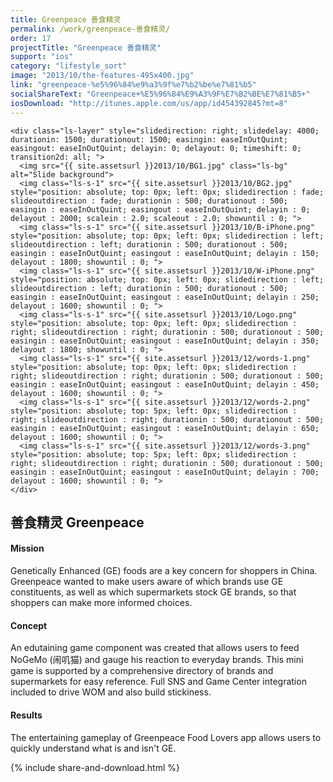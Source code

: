 ```yaml
---
title: Greenpeace 善食精灵
permalink: /work/greenpeace-善食精灵/
order: 17
projectTitle: "Greenpeace 善食精灵"
support: "ios"
category: "lifestyle_sort"
image: "2013/10/the-features-495x400.jpg"
link: "greenpeace-%e5%96%84%e9%a3%9f%e7%b2%be%e7%81%b5"
socialShareText: "Greenpeace+%E5%96%84%E9%A3%9F%E7%B2%BE%E7%81%B5+"
iosDownload: "http://itunes.apple.com/us/app/id454392845?mt=8"
---
```

<div class="avia-layerslider solid_bottom_border">
  <div id="layerslider_1" class="ls-wp-container">

    <div class="ls-layer" style="slidedirection: right; slidedelay: 4000; durationin: 1500; durationout: 1500; easingin: easeInOutQuint; easingout: easeInOutQuint; delayin: 0; delayout: 0; timeshift: 0; transition2d: all; ">
      <img src="{{ site.assetsurl }}2013/10/BG1.jpg" class="ls-bg" alt="Slide background">
      <img class="ls-s-1" src="{{ site.assetsurl }}2013/10/BG2.jpg" style="position: absolute; top: 0px; left: 0px; slidedirection : fade; slideoutdirection : fade; durationin : 500; durationout : 500; easingin : easeInOutQuint; easingout : easeInOutQuint; delayin : 0; delayout : 2000; scalein : 2.0; scaleout : 2.0; showuntil : 0; ">
      <img class="ls-s-1" src="{{ site.assetsurl }}2013/10/B-iPhone.png" style="position: absolute; top: 0px; left: 0px; slidedirection : left; slideoutdirection : left; durationin : 500; durationout : 500; easingin : easeInOutQuint; easingout : easeInOutQuint; delayin : 150; delayout : 1800; showuntil : 0; ">
      <img class="ls-s-1" src="{{ site.assetsurl }}2013/10/W-iPhone.png" style="position: absolute; top: 0px; left: 0px; slidedirection : left; slideoutdirection : left; durationin : 500; durationout : 500; easingin : easeInOutQuint; easingout : easeInOutQuint; delayin : 250; delayout : 1600; showuntil : 0; ">
      <img class="ls-s-1" src="{{ site.assetsurl }}2013/10/Logo.png" style="position: absolute; top: 0px; left: 0px; slidedirection : right; slideoutdirection : right; durationin : 500; durationout : 500; easingin : easeInOutQuint; easingout : easeInOutQuint; delayin : 350; delayout : 1800; showuntil : 0; ">
      <img class="ls-s-1" src="{{ site.assetsurl }}2013/12/words-1.png" style="position: absolute; top: 0px; left: 0px; slidedirection : right; slideoutdirection : right; durationin : 500; durationout : 500; easingin : easeInOutQuint; easingout : easeInOutQuint; delayin : 450; delayout : 1600; showuntil : 0; ">
      <img class="ls-s-1" src="{{ site.assetsurl }}2013/12/words-2.png" style="position: absolute; top: 5px; left: 0px; slidedirection : right; slideoutdirection : right; durationin : 500; durationout : 500; easingin : easeInOutQuint; easingout : easeInOutQuint; delayin : 650; delayout : 1600; showuntil : 0; ">
      <img class="ls-s-1" src="{{ site.assetsurl }}2013/12/words-3.png" style="position: absolute; top: 5px; left: 0px; slidedirection : right; slideoutdirection : right; durationin : 500; durationout : 500; easingin : easeInOutQuint; easingout : easeInOutQuint; delayin : 700; delayout : 1600; showuntil : 0; ">
    </div>
  </div>
</div>

<div class="wrapper content project-detail" markdown="1">
  <h2 class="content-h2 with-bottom-line">善食精灵 Greenpeace</h2>

#### Mission

Genetically Enhanced (GE) foods are a key concern for shoppers in China. Greenpeace wanted to make users aware of which brands use GE constituents, as well as which supermarkets stock GE brands, so that shoppers can make more informed choices.

#### Concept

An edutaining game component was created that allows users to feed NoGeMo (闹叽猫) and gauge his reaction to everyday brands. This mini game is supported by a comprehensive directory of brands and supermarkets for easy reference. Full SNS and Game Center integration included to drive WOM and also build stickiness.

#### Results

The entertaining gameplay of Greenpeace Food Lovers app allows users to quickly understand what is and isn't GE.

</div>

{% include share-and-download.html %}

<script>
$(document).ready(function() {
  if (typeof $.fn.layerSlider == "undefined") {
    lsShowNotice('layerslider_1','jquery');
  }
  else if (typeof $.transit == "undefined" || typeof $.transit.modifiedForLayerSlider == "undefined") {
    lsShowNotice('layerslider_1', 'transit');
  }
  else
  {
    $("#layerslider_1").layerSlider({
      width : '1440px',
      height : '600px',
      responsive : true,
      responsiveUnder : 0,
      sublayerContainer : 0,
      autoStart : true,
      pauseOnHover : true,
      firstLayer : 1,
      animateFirstLayer : true,
      randomSlideshow : false,
      twoWaySlideshow : true,
      loops : 0,
      forceLoopNum : true,
      autoPlayVideos : true,
      autoPauseSlideshow : 'auto',
      youtubePreview : 'maxresdefault.jpg',
      keybNav : true,
      touchNav : true,
      skin : 'fullwidth',
      skinsPath : '../../css/LayerSlider/skins/',
      globalBGColor : 'transparent',
      navPrevNext : true,
      navStartStop : true,
      navButtons : true,
      hoverPrevNext : true,
      hoverBottomNav : false,
      showBarTimer : false,
      showCircleTimer : true,
      thumbnailNavigation : 'hover',
      tnWidth : 100,
      tnHeight : 60,
      tnContainerWidth : '60%',
      tnActiveOpacity : 35,
      tnInactiveOpacity : 100,
      imgPreload : true,
      yourLogo : false,
      yourLogoStyle : 'left: 10px; top: 10px;',
      yourLogoLink : false,
      yourLogoTarget : '_self',
      cbInit : function(element) { },
      cbStart : function(data) { },
      cbStop : function(data) { },
      cbPause : function(data) { },
      cbAnimStart : function(data) { },
      cbAnimStop : function(data) { },
      cbPrev : function(data) { },
      cbNext : function(data) { }
    });
  }
});
</script>
